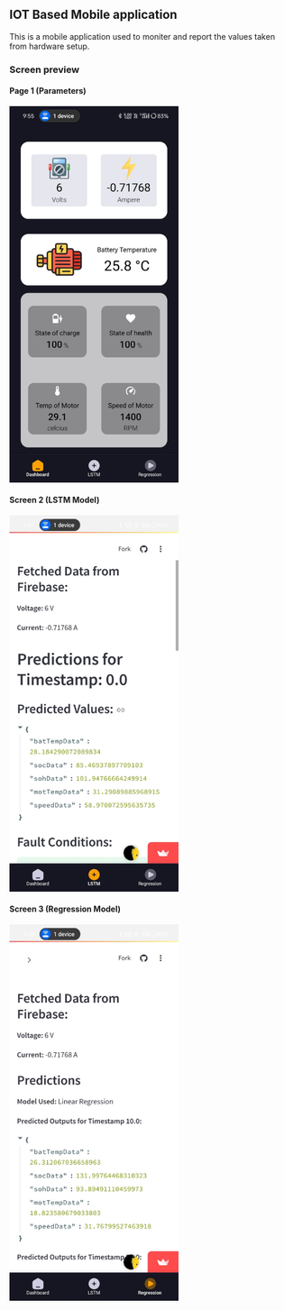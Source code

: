 ## IOT Based Mobile application

This is a mobile application used to moniter and report the values taken from hardware setup.

### Screen preview

#### Page 1 (Parameters)

<img src="./assets/MainScreen.jpeg" alt="Sample Image" width="300"/>

#### Screen 2 (LSTM Model)

<img src="./assets/LSTM.jpeg" alt="Sample Image" width="300" />

#### Screen 3 (Regression Model)

<img src="./assets/Regression.jpeg" alt="Sample Image" width="300" />
